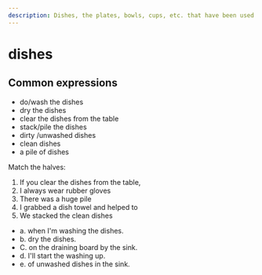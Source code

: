 ```yaml
---
description: Dishes, the plates, bowls, cups, etc. that have been used for a meal and need to be washed. (餐具)
---
```


# dishes

## Common expressions

- do/wash the dishes
- dry the dishes
- clear the dishes from the table
- stack/pile the dishes
- dirty /unwashed dishes
- clean dishes
- a pile of dishes

Match the halves:

1. If you clear the dishes from the table,
2. I always wear rubber gloves
3. There was a huge pile
4. I grabbed a dish towel and helped to
5. We stacked the clean dishes

- a. when I'm washing the dishes.
- b. dry the dishes.
- C. on the draining board by the sink.
- d. I'll start the washing up.
- e. of unwashed dishes in the sink.
